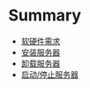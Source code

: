 # Summary

* [软硬件需求](requirements.md)
* [安装服务器](install.md)
* [卸载服务器](uninstall.md)
* [启动/停止服务器](start_stop.md)
